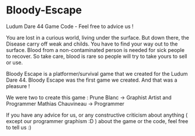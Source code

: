 # Bloody-Escape
Ludum Dare 44 Game Code - Feel free to advice us !

You are lost in a curious world, living under the surface.
But down there, the Disease carry off weak and childs.
You have to find your way out to the surface.
Blood from a non-contaminated person is needed for sick people to recover.
So take care, blood is rare so people will try to take yours to sell or use.

​Bloody Escape is a platformer/survival game that we created for the Ludum Dare 44. 
Bloody Escape was the first game we created. And that was a pleasure !

We were two to create this game :
Prune Blanc -> Graphist Artist and Programmer
Mathias Chauvineau -> Programmer 


​If you have any advice for us, or any constructive criticism about anything ( except our programmer graphism :D ) about the game or the code, feel free to tell us :)
